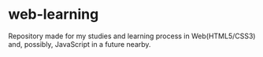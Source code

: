 # web-learning
 Repository made for my studies and learning process in Web(HTML5/CSS3) and, possibly, JavaScript in a future nearby.
